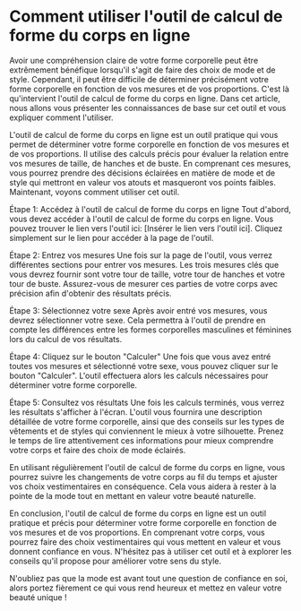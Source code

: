Comment utiliser l'outil de calcul de forme du corps en ligne
=============================================================

Avoir une compréhension claire de votre forme corporelle peut être extrêmement bénéfique lorsqu'il s'agit de faire des choix de mode et de style. Cependant, il peut être difficile de déterminer précisément votre forme corporelle en fonction de vos mesures et de vos proportions. C'est là qu'intervient l'outil de calcul de forme du corps en ligne. Dans cet article, nous allons vous présenter les connaissances de base sur cet outil et vous expliquer comment l'utiliser.

L'outil de calcul de forme du corps en ligne est un outil pratique qui vous permet de déterminer votre forme corporelle en fonction de vos mesures et de vos proportions. Il utilise des calculs précis pour évaluer la relation entre vos mesures de taille, de hanches et de buste. En comprenant ces mesures, vous pourrez prendre des décisions éclairées en matière de mode et de style qui mettront en valeur vos atouts et masqueront vos points faibles. Maintenant, voyons comment utiliser cet outil.

Étape 1: Accédez à l'outil de calcul de forme du corps en ligne Tout d'abord, vous devez accéder à l'outil de calcul de forme du corps en ligne. Vous pouvez trouver le lien vers l'outil ici: \[Insérer le lien vers l'outil ici\]. Cliquez simplement sur le lien pour accéder à la page de l'outil.

Étape 2: Entrez vos mesures Une fois sur la page de l'outil, vous verrez différentes sections pour entrer vos mesures. Les trois mesures clés que vous devrez fournir sont votre tour de taille, votre tour de hanches et votre tour de buste. Assurez-vous de mesurer ces parties de votre corps avec précision afin d'obtenir des résultats précis.

Étape 3: Sélectionnez votre sexe Après avoir entré vos mesures, vous devrez sélectionner votre sexe. Cela permettra à l'outil de prendre en compte les différences entre les formes corporelles masculines et féminines lors du calcul de vos résultats.

Étape 4: Cliquez sur le bouton "Calculer" Une fois que vous avez entré toutes vos mesures et sélectionné votre sexe, vous pouvez cliquer sur le bouton "Calculer". L'outil effectuera alors les calculs nécessaires pour déterminer votre forme corporelle.

Étape 5: Consultez vos résultats Une fois les calculs terminés, vous verrez les résultats s'afficher à l'écran. L'outil vous fournira une description détaillée de votre forme corporelle, ainsi que des conseils sur les types de vêtements et de styles qui conviennent le mieux à votre silhouette. Prenez le temps de lire attentivement ces informations pour mieux comprendre votre corps et faire des choix de mode éclairés.

En utilisant régulièrement l'outil de calcul de forme du corps en ligne, vous pourrez suivre les changements de votre corps au fil du temps et ajuster vos choix vestimentaires en conséquence. Cela vous aidera à rester à la pointe de la mode tout en mettant en valeur votre beauté naturelle.

En conclusion, l'outil de calcul de forme du corps en ligne est un outil pratique et précis pour déterminer votre forme corporelle en fonction de vos mesures et de vos proportions. En comprenant votre corps, vous pourrez faire des choix vestimentaires qui vous mettent en valeur et vous donnent confiance en vous. N'hésitez pas à utiliser cet outil et à explorer les conseils qu'il propose pour améliorer votre sens du style.

N'oubliez pas que la mode est avant tout une question de confiance en soi, alors portez fièrement ce qui vous rend heureux et mettez en valeur votre beauté unique !